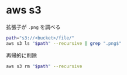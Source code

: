 # aws s3 

拡張子が `.png` を調べる

```bash
path="s3://<bucket>/file/"
aws s3 ls "$path" --recursive | grep ".png$"
```

再帰的に削除

```bash
aws s3 rm "$path" --recursive 
```

